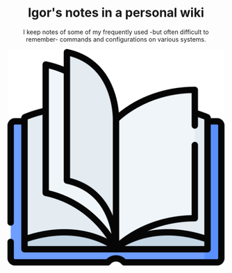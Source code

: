 <div align="center">

<!--lint ignore no-dead-urls-->

# Igor's notes in a personal wiki

I keep notes of some of my frequently used -but often difficult to remember-  commands and configurations on various systems.

<img width="500" src="./_media/open-book.png" alt="Logo of Igor's personal wiki.">

</div>